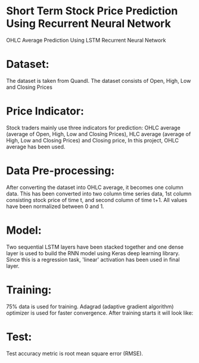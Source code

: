 # Short Term Stock Price Prediction Using Recurrent Neural Network
OHLC Average Prediction Using LSTM Recurrent Neural Network

# Dataset:
The dataset is taken from Quandl. The dataset consists of Open, High, Low and Closing Prices 
# Price Indicator:
Stock traders mainly use three indicators for prediction: OHLC average (average of Open, High, Low and Closing Prices), HLC average (average of High, Low and Closing Prices) and Closing price, In this project, OHLC average has been used.
# Data Pre-processing:
After converting the dataset into OHLC average, it becomes one column data. This has been converted into two column time series data, 1st column consisting stock price of time t, and second column of time t+1. All values have been normalized between 0 and 1.
# Model: 
Two sequential LSTM layers have been stacked together and one dense layer is used to build the RNN model using Keras deep learning library. Since this is a regression task, 'linear' activation has been used in final layer.
# Training:
75% data is used for training. Adagrad (adaptive gradient algorithm) optimizer is used for faster convergence.
After training starts it will look like:

# Test:
Test accuracy metric is root mean square error (RMSE).




